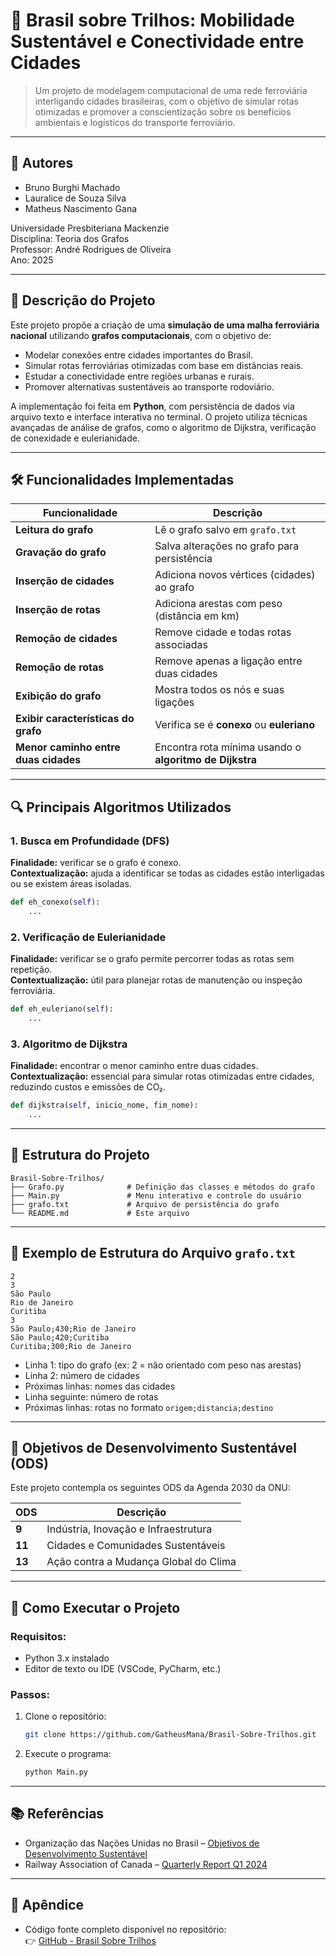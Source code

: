 # 🚆 Brasil sobre Trilhos: Mobilidade Sustentável e Conectividade entre Cidades

> Um projeto de modelagem computacional de uma rede ferroviária interligando cidades brasileiras, com o objetivo de simular rotas otimizadas e promover a conscientização sobre os benefícios ambientais e logísticos do transporte ferroviário.

---

## 📌 Autores

- Bruno Burghi Machado
- Lauralice de Souza Silva
- Matheus Nascimento Gana

Universidade Presbiteriana Mackenzie  
Disciplina: Teoria dos Grafos  
Professor: André Rodrigues de Oliveira  
Ano: 2025

---

## 🧩 Descrição do Projeto

Este projeto propõe a criação de uma **simulação de uma malha ferroviária nacional** utilizando **grafos computacionais**, com o objetivo de:

- Modelar conexões entre cidades importantes do Brasil.
- Simular rotas ferroviárias otimizadas com base em distâncias reais.
- Estudar a conectividade entre regiões urbanas e rurais.
- Promover alternativas sustentáveis ao transporte rodoviário.

A implementação foi feita em **Python**, com persistência de dados via arquivo texto e interface interativa no terminal. O projeto utiliza técnicas avançadas de análise de grafos, como o algoritmo de Dijkstra, verificação de conexidade e eulerianidade.

---

## 🛠️ Funcionalidades Implementadas

| Funcionalidade | Descrição |
|----------------|-----------|
| **Leitura do grafo** | Lê o grafo salvo em `grafo.txt` |
| **Gravação do grafo** | Salva alterações no grafo para persistência |
| **Inserção de cidades** | Adiciona novos vértices (cidades) ao grafo |
| **Inserção de rotas** | Adiciona arestas com peso (distância em km) |
| **Remoção de cidades** | Remove cidade e todas rotas associadas |
| **Remoção de rotas** | Remove apenas a ligação entre duas cidades |
| **Exibição do grafo** | Mostra todos os nós e suas ligações |
| **Exibir características do grafo** | Verifica se é **conexo** ou **euleriano** |
| **Menor caminho entre duas cidades** | Encontra rota mínima usando o **algoritmo de Dijkstra** |

---

## 🔍 Principais Algoritmos Utilizados

### 1. **Busca em Profundidade (DFS)**  
**Finalidade:** verificar se o grafo é conexo.  
**Contextualização:** ajuda a identificar se todas as cidades estão interligadas ou se existem áreas isoladas.

```python
def eh_conexo(self):
    ...
```

### 2. **Verificação de Eulerianidade**  
**Finalidade:** verificar se o grafo permite percorrer todas as rotas sem repetição.  
**Contextualização:** útil para planejar rotas de manutenção ou inspeção ferroviária.

```python
def eh_euleriano(self):
    ...
```

### 3. **Algoritmo de Dijkstra**  
**Finalidade:** encontrar o menor caminho entre duas cidades.  
**Contextualização:** essencial para simular rotas otimizadas entre cidades, reduzindo custos e emissões de CO₂.

```python
def dijkstra(self, inicio_nome, fim_nome):
    ...
```

---

## 📁 Estrutura do Projeto

```
Brasil-Sobre-Trilhos/
├── Grafo.py              # Definição das classes e métodos do grafo
├── Main.py               # Menu interativo e controle do usuário
├── grafo.txt             # Arquivo de persistência do grafo
└── README.md             # Este arquivo
```

---

## 📄 Exemplo de Estrutura do Arquivo `grafo.txt`

```
2
3
São Paulo
Rio de Janeiro
Curitiba
3
São Paulo;430;Rio de Janeiro
São Paulo;420;Curitiba
Curitiba;300;Rio de Janeiro
```

- Linha 1: tipo do grafo (ex: 2 = não orientado com peso nas arestas)
- Linha 2: número de cidades
- Próximas linhas: nomes das cidades
- Linha seguinte: número de rotas
- Próximas linhas: rotas no formato `origem;distancia;destino`

---

## 🌱 Objetivos de Desenvolvimento Sustentável (ODS)

Este projeto contempla os seguintes ODS da Agenda 2030 da ONU:

| ODS | Descrição |
|-----|-----------|
| **9** | Indústria, Inovação e Infraestrutura |
| **11** | Cidades e Comunidades Sustentáveis |
| **13** | Ação contra a Mudança Global do Clima |

---

## 📌 Como Executar o Projeto

### Requisitos:
- Python 3.x instalado
- Editor de texto ou IDE (VSCode, PyCharm, etc.)

### Passos:
1. Clone o repositório:
   ```bash
   git clone https://github.com/GatheusMana/Brasil-Sobre-Trilhos.git
   ```
2. Execute o programa:
   ```bash
   python Main.py
   ```

---

## 📚 Referências

- Organização das Nações Unidas no Brasil – [Objetivos de Desenvolvimento Sustentável](https://brasil.un.org/pt-br/sdgs)
- Railway Association of Canada – [Quarterly Report Q1 2024](https://www.railcan.ca/wp-content/uploads/2024/02/2024_Q1_RAC_Quarterly_Report_EN.pdf)

---

## 📎 Apêndice

- Código fonte completo disponível no repositório:  
  👉 [GitHub - Brasil Sobre Trilhos](https://github.com/GatheusMana/Brasil-Sobre-Rodas)
